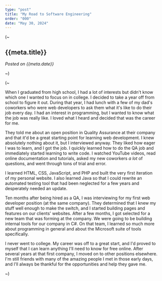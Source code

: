 ```yaml
---
type: "post"
title: "My Road to Software Engineering"
order: "000"
date: "May 30, 2024"
---
```


(~

## {{meta.title}}

*Posted on {{meta.date}}*

~)

(~

When I graduated from high school, I had a lot of interests but didn't know which one I wanted to focus on in college. I decided to take a year off from school to figure it out. During that year, I had lunch with a few of my dad's coworkers who were web developers to ask them what it's like to do their job every day. I had an interest in programming, but I wanted to know what the job was really like. I loved what I heard and decided that was the career for me.

They told me about an open position in Quality Assurance at their company and that it'd be a great starting point for learning web development. I knew absolutely nothing about it, but I interviewed anyway. They liked how eager I was to learn, and I got the job. I quickly learned how to do the QA job and immediately started learning to write code. I watched YouTube videos, read online documentation and tutorials, asked my new coworkers *a lot* of questions, and went through tons of trial and error.

I learned HTML, CSS, JavaScript, and PHP and built the very first iteration of my personal website. I also learned Java so that I could rewrite an automated testing tool that had been neglected for a few years and desperately needed an update.

Ten months after being hired as a QA, I was interviewing for my first web developer position (at the same company). They determined that I knew my stuff well enough to make the switch, and I started building pages and features on our clients' websites. After a few months, I got selected for a new team that was forming at the company. We were going to be building internal tools for our company in C#. On that team, I learned so much more about programming in general and about the Microsoft suite of tools specifically.

I never went to college. My career was off to a great start, and I'd proved to myself that I can learn anything I'll need to know for free online. After several years at that first company, I moved on to other positions elsewhere. I'm still friends with many of the amazing people I met in those early days, and I'll always be thankful for the opportunities and help they gave me.

~)